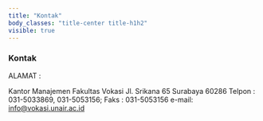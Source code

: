 ```yaml
---
title: "Kontak"
body_classes: "title-center title-h1h2"
visible: true
---
```


### Kontak

ALAMAT :

Kantor Manajemen Fakultas Vokasi
Jl. Srikana 65 Surabaya 60286
Telpon : 031-5033869, 031-5053156; Faks : 031-5053156
e-mail: info@vokasi.unair.ac.id
